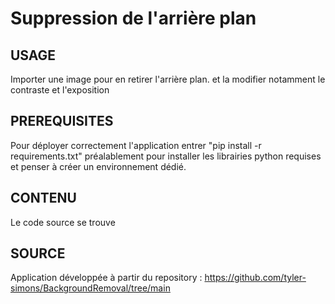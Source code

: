 # Suppression de l'arrière plan

## USAGE
Importer une image pour en retirer l'arrière plan. et la modifier notamment le contraste et l'exposition

## PREREQUISITES
Pour déployer correctement l'application entrer "pip install -r requirements.txt" préalablement pour installer les librairies python requises et penser à créer un environnement dédié. 

## CONTENU 
Le code source se trouve 

## SOURCE
Application développée à partir du repository : 
https://github.com/tyler-simons/BackgroundRemoval/tree/main
